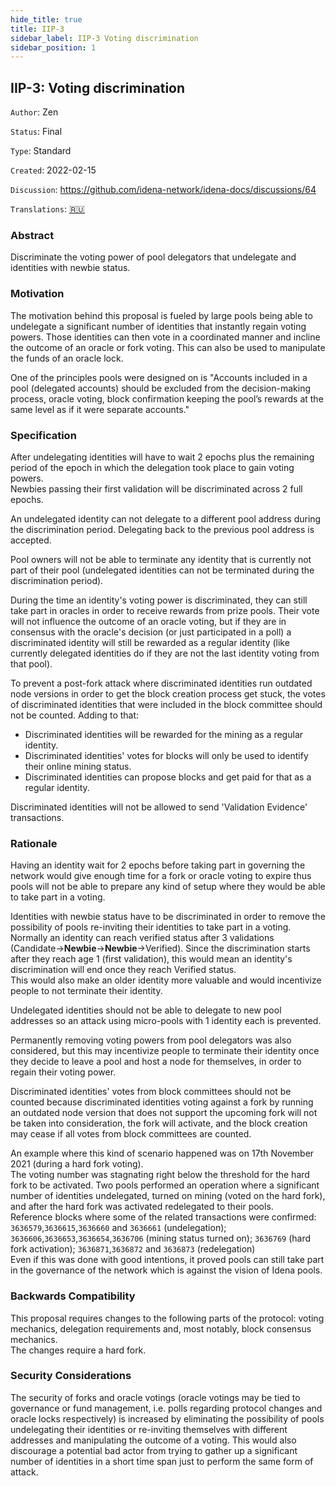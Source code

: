 ```yaml
---
hide_title: true
title: IIP-3
sidebar_label: IIP-3 Voting discrimination
sidebar_position: 1
---
```


## IIP-3: Voting discrimination

`Author`: Zen

`Status`: Final

`Type`: Standard

`Created`: 2022-02-15

`Discussion`: https://github.com/idena-network/idena-docs/discussions/64

`Translations`: [🇷🇺](https://medium.com/idena/babf31b65994)

### Abstract

Discriminate the voting power of pool delegators that undelegate and identities with newbie status.

### Motivation

The motivation behind this proposal is fueled by large pools being able to undelegate a significant number of identities that instantly regain voting powers. Those identities can then vote in a coordinated manner and incline the outcome of an oracle or fork voting. This can also be used to manipulate the funds of an oracle lock.

One of the principles pools were designed on is "Accounts included in a pool (delegated accounts) should be excluded from the decision-making process, oracle voting, block confirmation keeping the pool’s rewards at the same level as if it were separate accounts."

### Specification

After undelegating identities will have to wait 2 epochs plus the remaining period of the epoch in which the delegation took place to gain voting powers.  
Newbies passing their first validation will be discriminated across 2 full epochs.

An undelegated identity can not delegate to a different pool address during the discrimination period. Delegating back to the previous pool address is accepted.

Pool owners will not be able to terminate any identity that is currently not part of their pool (undelegated identities can not be terminated during the discrimination period).

During the time an identity's voting power is discriminated, they can still take part in oracles in order to receive rewards from prize pools. Their vote will not influence the outcome of an oracle voting, but if they are in consensus with the oracle's decision (or just participated in a poll) a discriminated identity will still be rewarded as a regular identity (like currently delegated identities do if they are not the last identity voting from that pool).

To prevent a post-fork attack where discriminated identities run outdated node versions in order to get the block creation process get stuck, the votes of discriminated identities that were included in the block committee should not be counted. Adding to that:

- Discriminated identities will be rewarded for the mining as a regular identity.
- Discriminated identities' votes for blocks will only be used to identify their online mining status.
- Discriminated identities can propose blocks and get paid for that as a regular identity.

Discriminated identities will not be allowed to send 'Validation Evidence' transactions.

### Rationale

Having an identity wait for 2 epochs before taking part in governing the network would give enough time for a fork or oracle voting to expire thus pools will not be able to prepare any kind of setup where they would be able to take part in a voting.

Identities with newbie status have to be discriminated in order to remove the possibility of pools re-inviting their identities to take part in a voting.  
Normally an identity can reach verified status after 3 validations (Candidate->**Newbie**->**Newbie**->Verified). Since the discrimination starts after they reach age 1 (first validation), this would mean an identity's discrimination will end once they reach Verified status.  
This would also make an older identity more valuable and would incentivize people to not terminate their identity.

Undelegated identities should not be able to delegate to new pool addresses so an attack using micro-pools with 1 identity each is prevented.

Permanently removing voting powers from pool delegators was also considered, but this may incentivize people to terminate their identity once they decide to leave a pool and host a node for themselves, in order to regain their voting power.

Discriminated identities' votes from block committees should not be counted because discriminated identities voting against a fork by running an outdated node version that does not support the upcoming fork will not be taken into consideration, the fork will activate, and the block creation may cease if all votes from block committees are counted.

An example where this kind of scenario happened was on 17th November 2021 (during a hard fork voting).  
The voting number was stagnating right below the threshold for the hard fork to be activated. Two pools performed an operation where a significant number of identities undelegated, turned on mining (voted on the hard fork), and after the hard fork was activated redelegated to their pools.  
Reference blocks where some of the related transactions were confirmed:
`3636579`,`3636615`,`3636660` and `3636661` (undelegation); `3636606`,`3636653`,`3636654`,`3636706` (mining status turned on); `3636769` (hard fork activation); `3636871`,`3636872` and `3636873` (redelegation)  
Even if this was done with good intentions, it proved pools can still take part in the governance of the network which is against the vision of Idena pools.

### Backwards Compatibility

This proposal requires changes to the following parts of the protocol: voting mechanics, delegation requirements and, most notably, block consensus mechanics.  
The changes require a hard fork.

### Security Considerations

The security of forks and oracle votings (oracle votings may be tied to governance or fund management, i.e. polls regarding protocol changes and oracle locks respectively) is increased by eliminating the possibility of pools undelegating their identities or re-inviting themselves with different addresses and manipulating the outcome of a voting. This would also discourage a potential bad actor from trying to gather up a significant number of identities in a short time span just to perform the same form of attack.
